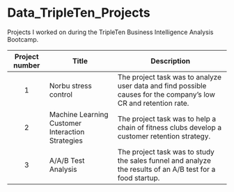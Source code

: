 # Data_TripleTen_Projects

Projects I worked on during the TripleTen Business Intelligence Analysis Bootcamp.


| Project number | Title | Description |
| :-----------: | ----------- |----------- |
| 1 | Norbu stress control| The project task was to analyze user data and find possible causes for the company’s low CR and retention rate. |
| 2 | Machine Learning Customer Interaction Strategies | The project task was to help a chain of fitness clubs develop a customer retention strategy. |
| 3 | A/A/B Test Analysis | The project task was to study the sales funnel and analyze the results of an A/B test for a food startup. |
